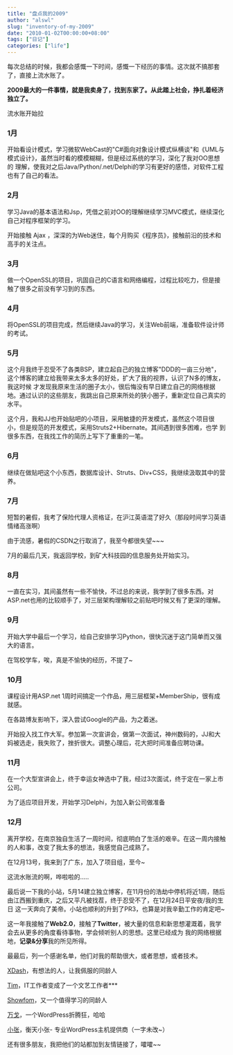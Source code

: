 ```yaml
---
title: "盘点我的2009"
author: "alswl"
slug: "inventory-of-my-2009"
date: "2010-01-02T00:00:00+08:00"
tags: ["日记"]
categories: ["life"]
---
```


每次总结的时候，我都会感慨一下时间，感慨一下经历的事情。这次就不搞那套了，直接上流水账了。

**2009最大的一件事情，就是我卖身了，找到东家了。从此踏上社会，挣扎着经济独立了。**

流水账开始拉

### 1月

开始看设计模式，学习微软WebCast的"C#面向对象设计模式纵横谈"和《UML与模式设计》，虽然当时看的模模糊糊，但是经过系统的学习，深化了我对OO思想的
理解，使我对之后Java/Python/.net/Delphi的学习有更好的感悟，对软件工程也有了自己的看法。

### 2月

学习Java的基本语法和Jsp，凭借之前对OO的理解继续学习MVC模式，继续深化自己对程序框架的学习。

开始接触 Ajax ，深深的为Web迷住，每个月购买《程序员》，接触前沿的技术和高手的关注点。

### 3月

做一个OpenSSL的项目，巩固自己的C语言和网络编程，过程比较吃力，但是接触了很多之前没有学习到的东西。

### 4月

将OpenSSL的项目完成，然后继续Java的学习，关注Web前端，准备软件设计师的考试。

### 5月

这个月我终于忍受不了各类BSP，建立起自己的独立博客"DDD的一亩三分地"，这个博客的建立给我带来太多太多的好处，扩大了我的视界，认识了N多的博友，我这时候
才发现我原来生活的圈子太小，很后悔没有早日建立自己的网络根据地。通过认识的这些朋友，我跳出自己原来所处的狭小圈子，重新定位自己真实的水平。

这个月，我和JJ也开始贴吧的小项目，采用敏捷的开发模式，虽然这个项目很小，但是规范的开发模式，采用Struts2+Hibernate。其间遇到很多困难，也学
到很多东西，在我找工作的简历上写下了重重的一笔。

### 6月

继续在做贴吧这个小东西，数据库设计、Struts、Div+CSS，我继续汲取其中的营养。

### 7月

短暂的暑假，我考了保险代理人资格证，在沪江英语混了好久（那段时间学习英语情绪高涨啊）

由于流感，暑假的CSDN之行取消了，我至今都很失望~~~

7月的最后几天，我返回学校，到矿大科技园的信息服务处开始实习。

### 8月

一直在实习，其间虽然有一些不愉快，不过总的来说，我学到了很多东西。对ASP.net也用的比较顺手了，对三层架构理解较之前贴吧时候又有了更深的理解。

### 9月

开始大学中最后一个学习，给自己安排学习Python，很快沉迷于这门简单而又强大的语言。

在驾校学车，唉，真是不愉快的经历，不提了~

### 10月

课程设计用ASP.net 1周时间搞定一个作品，用三层框架+MemberShip，很有成就感。

在各路博友影响下，深入尝试Google的产品，为之着迷。

开始投入找工作大军。参加第一次宣讲会，做第一次面试，神州数码的，JJ和大妈被选走，我失败了，挫折很大。调整心理后，花大把时间准备应聘功课。

### 11月

在一个大型宣讲会上，终于幸运女神选中了我，经过3次面试，终于定在一家上市公司。

为了适应项目开发，开始学习Delphi，为加入新公司做准备

### 12月

离开学校，在南京独自生活了一周时间，彻底明白了生活的艰辛。在这一周内接触的人和事，改变了我太多的想法，我感觉自己成熟了。

在12月13号，我来到了广东，加入了项目组，至今~

这流水账流的啊，哗啦啦的.....

最后说一下我的小站，5月14建立独立博客，在11月份的浩劫中停机将近1周，随后由江西搬到重庆，之后又平凡被找茬，终于忍受不了，在12月24日平安夜/我的生日
这一天奔向了美帝。小站也顺利的升到了PR3，也算是对我辛勤工作的肯定吧~

这一年我接触了**Web2.0**，接触了**Twitter**，被大量的信息和新思想灌溉着，我学会去从更多的角度看待事物，学会倾听别人的思想。这里已经成为
我的网络根据地，**记录&分享**我的所见所得。

最最后，列一个感谢名单，他们对我的帮助很大，或者思想，或者技术。

[XDash](http://www.fanbing.net)，有想法的人，让我佩服的同龄人

[Tim](http://xirang.us/)，IT工作者变成了一个文艺工作者***

[Showfom](http://zou.lu)，又一个值得学习的同龄人

[万戈](http://wange.im)，一个WordPress折腾狂，哈哈

[小张](http://hengtian.org/)，衡天小张- 专业WordPress主机提供商（一字未改~）

还有很多朋友，我把他们的站都加到友情链接了，嚯嚯~~

